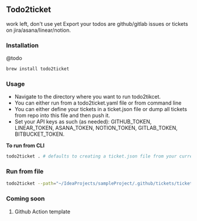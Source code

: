 ## Todo2ticket

work left, don't use yet
Export your todos are github/gitlab issues or tickets on jira/asana/linear/notion.

### Installation

@todo
```bash
brew install todo2ticket
```

### Usage

- Navigate to the directory where you want to run todo2tikcet.
- You can either run from a todo2ticket.yaml file or from command line
- You can either define your tickets in a ticket.json file or dump all tickets from repo into this file and then push it.
- Set your API keys as such (as needed): GITHUB_TOKEN, LINEAR_TOKEN, ASANA_TOKEN, NOTION_TOKEN, GITLAB_TOKEN, BITBUCKET_TOKEN.

**To run from CLI**

```bash
todo2ticket . # defaults to creating a ticket.json file from your current directory TODO comments
```

### Run from file

```bash
todo2ticket --path="~/IdeaProjects/sampleProject/.github/tickets/tickets.json" --config="~/IdeaProjects/sampleProject/.github/tickets/todo2ticket.yaml"
```

### Coming soon

1. Github Action template